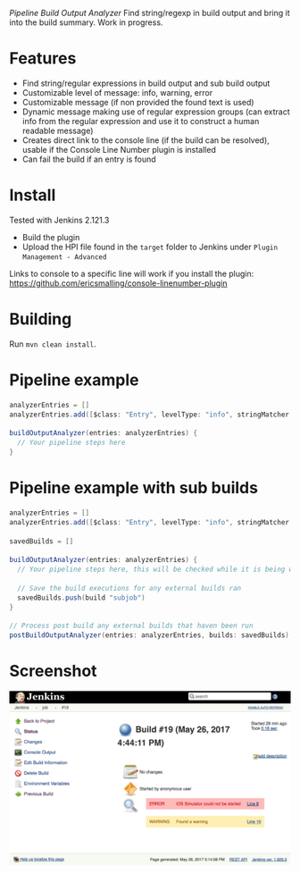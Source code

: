 *Pipeline Build Output Analyzer*
Find string/regexp in build output and bring it into the build summary.
Work in progress.


Features
========
- Find string/regular expressions in build output and sub build output
- Customizable level of message: info, warning, error
- Customizable message (if non provided the found text is used)
- Dynamic message making use of regular expression groups (can extract info from the regular expression and use it to construct a human readable message)
- Creates direct link to the console line (if the build can be resolved), usable if the Console Line Number plugin is installed
- Can fail the build if an entry is found

Install
=======

Tested with Jenkins 2.121.3

* Build the plugin
* Upload the HPI file found in the `target` folder to Jenkins under `Plugin Management - Advanced`

Links to console to a specific line will work if you install the plugin:
https://github.com/ericsmalling/console-linenumber-plugin

Building
========

Run `mvn clean install`.

Pipeline example
================
```groovy
analyzerEntries = []
analyzerEntries.add([$class: "Entry", levelType: "info", stringMatcher: "Search for this"])

buildOutputAnalyzer(entries: analyzerEntries) {
  // Your pipeline steps here
}
```

Pipeline example with sub builds
================================
```groovy
analyzerEntries = []
analyzerEntries.add([$class: "Entry", levelType: "info", stringMatcher: "Search for this"])

savedBuilds = []

buildOutputAnalyzer(entries: analyzerEntries) {
  // Your pipeline steps here, this will be checked while it is being written
  
  // Save the build executions for any external builds ran
  savedBuilds.push(build "subjob")
}

// Process post build any external builds that haven been run
postBuildOutputAnalyzer(entries: analyzerEntries, builds: savedBuilds)
```

Screenshot
==========
![Screenshot](screenshot.png)
